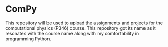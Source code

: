 # ComPy
This repository will be used to upload the assignments and projects for the computational physics (P346) course. This repository got its name as it resonates with the course name along with my comfortability in programming Python.
